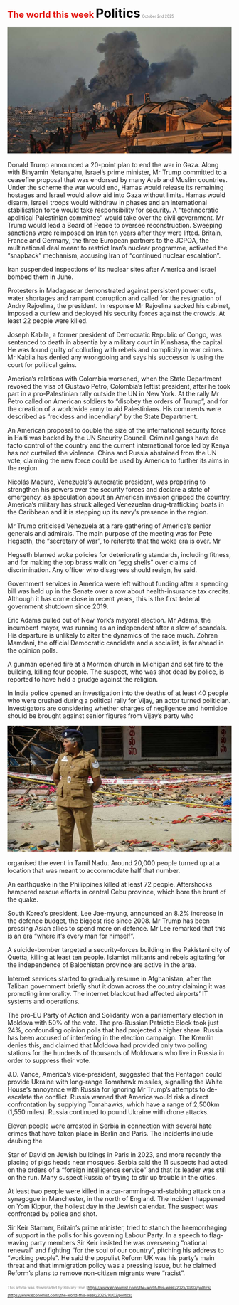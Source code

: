 <span style="color:#E3120B; font-size:14.9pt; font-weight:bold;">The world this week</span>
<span style="color:#000000; font-size:21.0pt; font-weight:bold;">Politics</span>
<span style="color:#808080; font-size:6.2pt;">October 2nd 2025</span>

![](../images/001_Politics/p0007_img01.jpeg)

Donald Trump announced a 20-point plan to end the war in Gaza. Along with Binyamin Netanyahu, Israel’s prime minister, Mr Trump committed to a ceasefire proposal that was endorsed by many Arab and Muslim countries. Under the scheme the war would end, Hamas would release its remaining hostages and Israel would allow aid into Gaza without limits. Hamas would disarm, Israeli troops would withdraw in phases and an international stabilisation force would take responsibility for security. A “technocratic apolitical Palestinian committee” would take over the civil government. Mr Trump would lead a Board of Peace to oversee reconstruction. Sweeping sanctions were reimposed on Iran ten years after they were lifted. Britain, France and Germany, the three European partners to the JCPOA, the multinational deal meant to restrict Iran’s nuclear programme, activated the “snapback” mechanism, accusing Iran of “continued nuclear escalation”.

Iran suspended inspections of its nuclear sites after America and Israel bombed them in June.

Protesters in Madagascar demonstrated against persistent power cuts, water shortages and rampant corruption and called for the resignation of Andry Rajoelina, the president. In response Mr Rajoelina sacked his cabinet, imposed a curfew and deployed his security forces against the crowds. At least 22 people were killed.

Joseph Kabila, a former president of Democratic Republic of Congo, was sentenced to death in absentia by a military court in Kinshasa, the capital. He was found guilty of colluding with rebels and complicity in war crimes. Mr Kabila has denied any wrongdoing and says his successor is using the court for political gains.

America’s relations with Colombia worsened, when the State Department revoked the visa of Gustavo Petro, Colombia’s leftist president, after he took part in a pro-Palestinian rally outside the UN in New York. At the rally Mr Petro called on American soldiers to “disobey the orders of Trump”, and for the creation of a worldwide army to aid Palestinians. His comments were described as “reckless and incendiary” by the State Department.

An American proposal to double the size of the international security force in Haiti was backed by the UN Security Council. Criminal gangs have de facto control of the country and the current international force led by Kenya has not curtailed the violence. China and Russia abstained from the UN vote, claiming the new force could be used by America to further its aims in the region.

Nicolás Maduro, Venezuela’s autocratic president, was preparing to strengthen his powers over the security forces and declare a state of emergency, as speculation about an American invasion gripped the country. America’s military has struck alleged Venezuelan drug-trafficking boats in the Caribbean and it is stepping up its navy’s presence in the region.

Mr Trump criticised Venezuela at a rare gathering of America’s senior generals and admirals. The main purpose of the meeting was for Pete Hegseth, the “secretary of war”, to reiterate that the woke era is over. Mr

Hegseth blamed woke policies for deteriorating standards, including fitness, and for making the top brass walk on “egg shells” over claims of discrimination. Any officer who disagrees should resign, he said.

Government services in America were left without funding after a spending bill was held up in the Senate over a row about health-insurance tax credits. Although it has come close in recent years, this is the first federal government shutdown since 2019.

Eric Adams pulled out of New York’s mayoral election. Mr Adams, the incumbent mayor, was running as an independent after a slew of scandals. His departure is unlikely to alter the dynamics of the race much. Zohran Mamdani, the official Democratic candidate and a socialist, is far ahead in the opinion polls.

A gunman opened fire at a Mormon church in Michigan and set fire to the building, killing four people. The suspect, who was shot dead by police, is reported to have held a grudge against the religion.

In India police opened an investigation into the deaths of at least 40 people who were crushed during a political rally for Vijay, an actor turned politician. Investigators are considering whether charges of negligence and homicide should be brought against senior figures from Vijay’s party who

![](../images/001_Politics/p0009_img01.jpeg)

organised the event in Tamil Nadu. Around 20,000 people turned up at a location that was meant to accommodate half that number.

An earthquake in the Philippines killed at least 72 people. Aftershocks hampered rescue efforts in central Cebu province, which bore the brunt of the quake.

South Korea’s president, Lee Jae-myung, announced an 8.2% increase in the defence budget, the biggest rise since 2008. Mr Trump has been pressing Asian allies to spend more on defence. Mr Lee remarked that this is an era “where it’s every man for himself”.

A suicide-bomber targeted a security-forces building in the Pakistani city of Quetta, killing at least ten people. Islamist militants and rebels agitating for the independence of Balochistan province are active in the area.

Internet services started to gradually resume in Afghanistan, after the Taliban government briefly shut it down across the country claiming it was promoting immorality. The internet blackout had affected airports’ IT systems and operations.

The pro-EU Party of Action and Solidarity won a parliamentary election in Moldova with 50% of the vote. The pro-Russian Patriotic Block took just 24%, confounding opinion polls that had projected a higher share. Russia has been accused of interfering in the election campaign. The Kremlin denies this, and claimed that Moldova had provided only two polling stations for the hundreds of thousands of Moldovans who live in Russia in order to suppress their vote.

J.D. Vance, America’s vice-president, suggested that the Pentagon could provide Ukraine with long-range Tomahawk missiles, signalling the White House’s annoyance with Russia for ignoring Mr Trump’s attempts to de- escalate the conflict. Russia warned that America would risk a direct confrontation by supplying Tomahawks, which have a range of 2,500km (1,550 miles). Russia continued to pound Ukraine with drone attacks.

Eleven people were arrested in Serbia in connection with several hate crimes that have taken place in Berlin and Paris. The incidents include daubing the

Star of David on Jewish buildings in Paris in 2023, and more recently the placing of pigs heads near mosques. Serbia said the 11 suspects had acted on the orders of a “foreign intelligence service” and that its leader was still on the run. Many suspect Russia of trying to stir up trouble in the cities.

At least two people were killed in a car-ramming-and-stabbing attack on a synagogue in Manchester, in the north of England. The incident happened on Yom Kippur, the holiest day in the Jewish calendar. The suspect was confronted by police and shot.

Sir Keir Starmer, Britain’s prime minister, tried to stanch the haemorrhaging of support in the polls for his governing Labour Party. In a speech to flag- waving party members Sir Keir insisted he was overseeing “national renewal” and fighting “for the soul of our country”, pitching his address to “working people”. He said the populist Reform UK was his party’s main threat and that immigration policy was a pressing issue, but he claimed Reform’s plans to remove non-citizen migrants were “racist”.

<span style="color:#808080; font-size:6.2pt;">This article was downloaded by zlibrary from [https://www.economist.com//the-world-this-week/2025/10/02/politics](https://www.economist.com//the-world-this-week/2025/10/02/politics)</span>